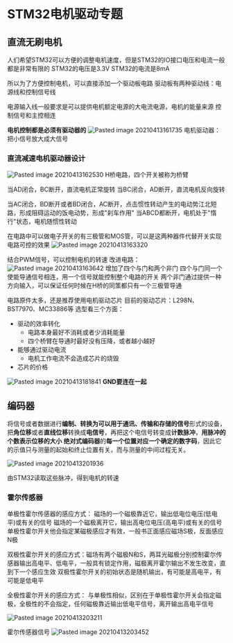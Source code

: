 # STM32电机驱动专题
## 直流无刷电机
人们希望STM32可以方便的调整电机速度，但是STM32的IO接口电压和电流一般都是非常有限的
STM32的电压是3.3V
STM32的电流是8mA

所以为了方便控制电机，可以直接添加一个驱动板电路
驱动板有两种驱动线：电源线和控制信号线

电源输入线一般要求是可以提供电机额定电源的大电流电源，电机的能量来源
控制信号和主控相连

**电机控制都是必须有驱动器的**
![Pasted image 20210413161735](../../../../../pictures/Pasted%20image%2020210413161735.png)
电机驱动器：
把小信号放大成大信号

### 直流减速电机驱动器设计
![Pasted image 20210413162530](../../../../../pictures/Pasted%20image%2020210413162530.png)
H桥电路，四个开关被称为桥臂

当AD闭合，BC断开，直流电机正常旋转
当BC闭合，AD断开，直流电机反向旋转

当AC闭合，BD断开或者BD闭合，AC断开，点击惯性转动产生的电动势江北短路，形成阻碍运动的饭电动势，形成"刹车作用"
当ABCD都断开，电机处于"惰行"状态，电机随惯性转动

在电路中可以做电子开关的有三极管和MOS管，可以是这两种器件代替开关实现电路可控的效果
![Pasted image 20210413163320](../../../../../pictures/Pasted%20image%2020210413163320.png)

结合PWM信号，可以控制电机的转速
改进电路：
![Pasted image 20210413163642](../../../../../pictures/Pasted%20image%2020210413163642.png)
增加了四个与门和两个非门
四个与门同一个使能导通信号相连，用一个信号就能控制整个电路的开关
两个非门通过提供一种方向输入，可以保证任何时候在H桥的同策都只有一个三极管导通

电路原件太多，还是推荐使用电机驱动芯片
目前的驱动芯片：L298N、BST7970、MC33886等
选型看三个方面：
+ 驱动的效率转化
	+ 电路本身最好不消耗或者少消耗能量
	+ 四个桥臂在导通时最好没有压降，或者越小越好 
+ 能够通过驱动电流
	+ 电机工作电流不会造成芯片的烧毁
+ 芯片的价格

![Pasted image 20210413181841](../../../../../pictures/Pasted%20image%2020210413181841.png)
**GND要连在一起** 


## 编码器
将信号或者数据进行**编制、转换为可以用于通讯、传输和存储的信号**形式的设备，把**角位移**或者**直线位移**转换成**电信号**，再把这个电信号转变成**计数脉冲**，**用脉冲的个数表示位移的大小**
**绝对式编码器**的**每一个位置对应一个确定的数字码**，因此它的示值只与测量的起始和终止位置有关，而与测量的中间过程无关。

![Pasted image 20210413201936](../../../../../pictures/Pasted%20image%2020210413201936.png)

由STM32读取这些脉冲，得到电机的转速
### 霍尔传感器
单极性霍尔传感器的感应方式：
磁场的一个磁极靠近它，输出低电位电压(低电平)或有关的信号
磁场的一个磁极离开它，输出高电位电压(高电平)或有关的信号
单极性霍尔开关他会指定某磁极感应才有效，一般书正面感应磁场S极，反面感应N极

双极性霍尔开关的感应方式：磁场有两个磁极N和S，两耳光磁极分别控制霍尔传感器输出高电平、低电平，一般具有锁定作用，磁极离开霍尔输出不发生改变，直到下一个感应生效
双极性霍尔开关的初始状态是随机输出，有可能是高电平，有可能是低电平

全极性霍尔开关的感应方式：
与单极性相似，区别在于单极性霍尔开关会指定磁极，全极性的不会指定，任何磁极靠近输出低电平信号，离开输出高电平信号

![Pasted image 20210413203211](../../../../../pictures/Pasted%20image%2020210413203211.png)

霍尔传感器信号
![Pasted image 20210413203452](../../../../../pictures/Pasted%20image%2020210413203452.png)






 

